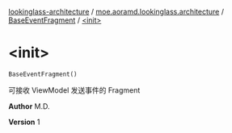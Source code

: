 [lookinglass-architecture](../../index.md) / [moe.aoramd.lookinglass.architecture](../index.md) / [BaseEventFragment](index.md) / [&lt;init&gt;](./-init-.md)

# &lt;init&gt;

`BaseEventFragment()`

可接收 ViewModel 发送事件的 Fragment

**Author**
M.D.

**Version**
1

